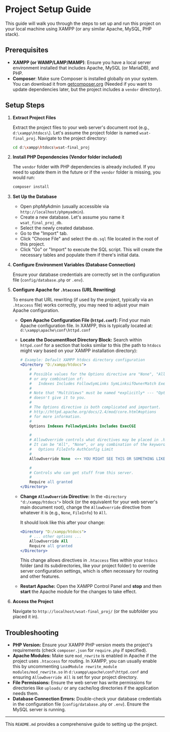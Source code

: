 # Project Setup Guide

This guide will walk you through the steps to set up and run this project on your local machine using XAMPP (or any similar Apache, MySQL, PHP stack).

## Prerequisites

- **XAMPP (or WAMP/LAMP/MAMP)**: Ensure you have a local server environment installed that includes Apache, MySQL (or MariaDB), and PHP.
- **Composer**: Make sure Composer is installed globally on your system. You can download it from [getcomposer.org](https://getcomposer.org/) (Needed if you want to update dependencies later, but the project includes a `vendor` directory).

## Setup Steps

1.  **Extract Project Files**

    Extract the project files to your web server's document root (e.g., `d:\xampp\htdocs\`). Let's assume the project folder is named `wsat-final_proj`.
    Navigate to the project directory:

    ```bash
    cd d:\xampp\htdocs\wsat-final_proj
    ```

2.  **Install PHP Dependencies (Vendor folder included)**

    The `vendor` folder with PHP dependencies is already included. If you need to update them in the future or if the `vendor` folder is missing, you would run:

    ```bash
    composer install
    ```

3.  **Set Up the Database**

    - Open phpMyAdmin (usually accessible via `http://localhost/phpmyadmin`).
    - Create a new database. Let's assume you name it `wsat_final_proj_db`.
    - Select the newly created database.
    - Go to the "Import" tab.
    - Click "Choose File" and select the `db.sql` file located in the root of this project.
    - Click "Go" or "Import" to execute the SQL script. This will create the necessary tables and populate them if there's initial data.

4.  **Configure Environment Variables (Database Connection)**

    Ensure your database credentials are correctly set in the configuration file (`config/database.php` or `.env`).

5.  **Configure Apache for `.htaccess` (URL Rewriting)**

    To ensure that URL rewriting (if used by the project, typically via an `.htaccess` file) works correctly, you may need to adjust your main Apache configuration.

    *   **Open Apache Configuration File (`httpd.conf`):**
        Find your main Apache configuration file. In XAMPP, this is typically located at:
        `d:\xampp\apache\conf\httpd.conf`

    *   **Locate the DocumentRoot Directory Block:**
        Search within `httpd.conf` for a section that looks similar to this (the path to `htdocs` might vary based on your XAMPP installation directory):

        ```apache
        # Example: Default XAMPP htdocs directory configuration
        <Directory "D:/xampp/htdocs">
            #
            # Possible values for the Options directive are "None", "All",
            # or any combination of:
            #   Indexes Includes FollowSymLinks SymLinksifOwnerMatch ExecCGI MultiViews
            #
            # Note that "MultiViews" must be named *explicitly* --- "Options All"
            # doesn't give it to you.
            #
            # The Options directive is both complicated and important.  Please see
            # http://httpd.apache.org/docs/2.4/mod/core.html#options
            # for more information.
            #
            Options Indexes FollowSymLinks Includes ExecCGI

            #
            # AllowOverride controls what directives may be placed in .htaccess files.
            # It can be "All", "None", or any combination of the keywords:
            #   Options FileInfo AuthConfig Limit
            #
            AllowOverride None  <-- YOU MIGHT SEE THIS OR SOMETHING LIKE FileInfo

            #
            # Controls who can get stuff from this server.
            #
            Require all granted
        </Directory>
        ```

    *   **Change `AllowOverride` Directive:**
        In the `<Directory "d:/xampp/htdocs">` block (or the equivalent for your web server's main document root), change the `AllowOverride` directive from whatever it is (e.g., `None`, `FileInfo`) to `All`.

        It should look like this after your change:
        ```apache
        <Directory "D:/xampp/htdocs">
            # ... other options ...
            AllowOverride All
            Require all granted
        </Directory>
        ```
        This change allows directives in `.htaccess` files within your `htdocs` folder (and its subdirectories, like your project folder) to override server configuration settings, which is often necessary for routing and other features.

    *   **Restart Apache:**
        Open the XAMPP Control Panel and **stop** and then **start** the Apache module for the changes to take effect.

6.  **Access the Project**

    Navigate to `http://localhost/wsat-final_proj/` (or the subfolder you placed it in).

## Troubleshooting

- **PHP Version:** Ensure your XAMPP PHP version meets the project's requirements (check `composer.json` for `require.php` if specified).
- **Apache Modules:** Make sure `mod_rewrite` is enabled in Apache if the project uses `.htaccess` for routing. In XAMPP, you can usually enable this by uncommenting `LoadModule rewrite_module modules/mod_rewrite.so` in `d:\xampp\apache\conf\httpd.conf` and ensuring `AllowOverride All` is set for your project directory.
- **File Permissions:** Ensure the web server has write permissions for directories like `uploads/` or any cache/log directories if the application needs them.
- **Database Connection Errors:** Double-check your database credentials in the configuration file (`config/database.php` or `.env`). Ensure the MySQL server is running.

---

This `README.md` provides a comprehensive guide to setting up the project.
